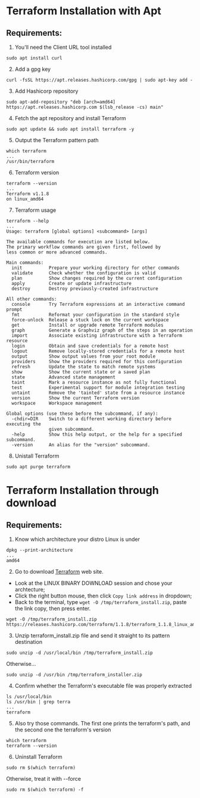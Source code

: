 # Terraform Installation with Apt
## Requirements: 
1. You'll need the Client URL tool installed 
```
sudo apt install curl
```
2. Add a gpg key
```
curl -fsSL https://apt.releases.hashicorp.com/gpg | sudo apt-key add -
```
3. Add Hashicorp repository
```
sudo apt-add-repository "deb [arch=amd64] https://apt.releases.hashicorp.com $(lsb_release -cs) main"
```
4. Fetch the apt repository and install Terraform
```
sudo apt update && sudo apt install terraform -y
```
5.  Output the Terraform pattern path
```
which terraform
...
/usr/bin/terraform
```
6. Terraform version
```
terraform --version
...
Terraform v1.1.8
on linux_amd64
```
7. Terraform usage
```
terraform --help
...
Usage: terraform [global options] <subcommand> [args]

The available commands for execution are listed below.
The primary workflow commands are given first, followed by
less common or more advanced commands.

Main commands:
  init          Prepare your working directory for other commands
  validate      Check whether the configuration is valid
  plan          Show changes required by the current configuration
  apply         Create or update infrastructure
  destroy       Destroy previously-created infrastructure

All other commands:
  console       Try Terraform expressions at an interactive command prompt
  fmt           Reformat your configuration in the standard style
  force-unlock  Release a stuck lock on the current workspace
  get           Install or upgrade remote Terraform modules
  graph         Generate a Graphviz graph of the steps in an operation
  import        Associate existing infrastructure with a Terraform resource
  login         Obtain and save credentials for a remote host
  logout        Remove locally-stored credentials for a remote host
  output        Show output values from your root module
  providers     Show the providers required for this configuration
  refresh       Update the state to match remote systems
  show          Show the current state or a saved plan
  state         Advanced state management
  taint         Mark a resource instance as not fully functional
  test          Experimental support for module integration testing
  untaint       Remove the 'tainted' state from a resource instance
  version       Show the current Terraform version
  workspace     Workspace management

Global options (use these before the subcommand, if any):
  -chdir=DIR    Switch to a different working directory before executing the
                given subcommand.
  -help         Show this help output, or the help for a specified subcommand.
  -version      An alias for the "version" subcommand.
```
8. Unistall Terraform
```
sudo apt purge terraform
```
# Terraform Installation through download
## Requirements:
1. Know which architecture your distro Linux is under
```
dpkg --print-architecture
...
amd64
```
2. Go to download [Terraform](https://www.terraform.io/downloads) web site. 
- Look at the LINUX BINARY DOWNLOAD session and chose your archtecture;
- Click the right button mouse, then click `Copy link address` in dropdown;
- Back to the terminal, type `wget -O /tmp/terraform_install.zip`, paste the link copy, then press enter.
```
wget -O /tmp/terraform_install.zip https://releases.hashicorp.com/terraform/1.1.8/terraform_1.1.8_linux_amd64.zip
```
3. Unzip terraform_install.zip file and send it straight to its pattern destination
```
sudo unzip -d /usr/local/bin /tmp/terraform_install.zip
```
Otherwise...
```
sudo unzip -d /usr/bin /tmp/terraform_installer.zip
```
4. Confirm whether the Terraform's executable file was properly extracted
```
ls /usr/local/bin
ls /usr/bin | grep terra
...
terraform
```
5. Also try those commands. The first one prints the terraform's path, and the second one the terraform's version
```
which terraform
terraform --version
```
6. Uninstall Terraform
```
sudo rm $(which terraform)
```
Otherwise, treat it with --force
```
sudo rm $(which terraform) -f
```
